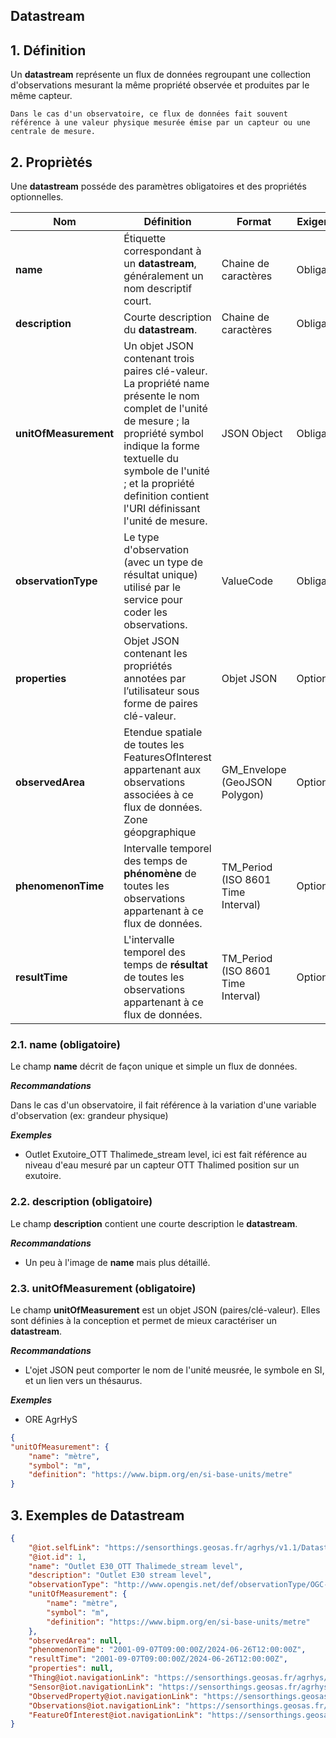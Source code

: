 ## Datastream  

## **1. Définition** 
Un **datastream** représente un flux de données regroupant une collection d'observations mesurant la même propriété observée et produites par le même capteur.

```{tip}
Dans le cas d'un observatoire, ce flux de données fait souvent référence à une valeur physique mesurée émise par un capteur ou une centrale de mesure.
```

## **2. Propriètés**  
Une **datastream** posséde des paramètres obligatoires et des propriétés optionnelles.

|  Nom |  Définition | Format | Exigences |
|---|---|---|---|
| **name** | Étiquette correspondant à un **datastream**, généralement un nom descriptif court.| Chaine de caractères  | Obligatoire |
| **description** | Courte description du **datastream**. | Chaine de caractères  | Obligatoire |
| **unitOfMeasurement** | Un objet JSON contenant trois paires clé-valeur. La propriété name présente le nom complet de l'unité de mesure ; la propriété symbol indique la forme textuelle du symbole de l'unité ; et la propriété definition contient l'URI définissant l'unité de mesure. | JSON Object  | Obligatoire |
| **observationType**  | Le type d'observation (avec un type de résultat unique) utilisé par le service pour coder les observations. | ValueCode  | Obligatoire |
| **properties**  | Objet JSON contenant les propriétés annotées par l’utilisateur sous forme de paires clé-valeur. | Objet JSON  | Optionnel |
| **observedArea**  | Etendue spatiale de toutes les FeaturesOfInterest appartenant aux observations associées à ce flux de données. Zone géopgraphique | GM_Envelope (GeoJSON Polygon)  | Optionnel |
| **phenomenonTime**  | Intervalle temporel des temps de **phénomène** de toutes les observations appartenant à ce flux de données. | TM_Period (ISO 8601 Time Interval)  | Optionnel |
| **resultTime**  | L'intervalle temporel des temps de **résultat** de toutes les observations appartenant à ce flux de données. | TM_Period (ISO 8601 Time Interval)  | Optionnel |


### **2.1. name** (obligatoire) 
Le champ **name** décrit de façon unique et simple un flux de données.

***Recommandations***  

Dans le cas d'un observatoire, il fait référence à la variation d'une variable d'observation (ex: grandeur physique)

***Exemples***  

* Outlet Exutoire_OTT Thalimede_stream level, ici est fait référence au niveau d'eau mesuré par un capteur OTT Thalimed position sur un exutoire.
 

### **2.2. description** (obligatoire)  

Le champ **description** contient une courte description le **datastream**.

***Recommandations***  

* Un peu à l'image de **name** mais plus détaillé.


### **2.3. unitOfMeasurement** (obligatoire)  

Le champ **unitOfMeasurement** est un objet JSON (paires/clé-valeur). Elles sont définies à la conception et permet de mieux caractériser un **datastream**.  

***Recommandations***

* L'ojet JSON peut comporter le nom de l'unité meusrée, le symbole en SI, et un lien vers un thésaurus.

***Exemples***  

* ORE AgrHyS

```json
{
"unitOfMeasurement": {
    "name": "mètre",
    "symbol": "m",
    "definition": "https://www.bipm.org/en/si-base-units/metre"
}
```

## **3. Exemples de Datastream**   

```json
{
    "@iot.selfLink": "https://sensorthings.geosas.fr/agrhys/v1.1/Datastreams(1)",
    "@iot.id": 1,
    "name": "Outlet E30_OTT Thalimede_stream level",
    "description": "Outlet E30 stream level",
    "observationType": "http://www.opengis.net/def/observationType/OGC-OM/2.0/OM_Measurement",
    "unitOfMeasurement": {
        "name": "mètre",
        "symbol": "m",
        "definition": "https://www.bipm.org/en/si-base-units/metre"
    },
    "observedArea": null,
    "phenomenonTime": "2001-09-07T09:00:00Z/2024-06-26T12:00:00Z",
    "resultTime": "2001-09-07T09:00:00Z/2024-06-26T12:00:00Z",
    "properties": null,
    "Thing@iot.navigationLink": "https://sensorthings.geosas.fr/agrhys/v1.1/Datastreams(1)/Thing",
    "Sensor@iot.navigationLink": "https://sensorthings.geosas.fr/agrhys/v1.1/Datastreams(1)/Sensor",
    "ObservedProperty@iot.navigationLink": "https://sensorthings.geosas.fr/agrhys/v1.1/Datastreams(1)/ObservedProperty",
    "Observations@iot.navigationLink": "https://sensorthings.geosas.fr/agrhys/v1.1/Datastreams(1)/Observations",
    "FeatureOfInterest@iot.navigationLink": "https://sensorthings.geosas.fr/agrhys/v1.1/Datastreams(1)/FeatureOfInterest"
}
```


